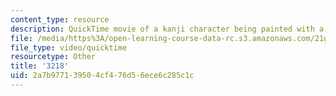 ```yaml
---
content_type: resource
description: QuickTime movie of a kanji character being painted with a brush.
file: /media/https%3A/open-learning-course-data-rc.s3.amazonaws.com/21g-504-japanese-iv-spring-2009/2a7b977139504cf476d56ece6c285c1c_3218.mov
file_type: video/quicktime
resourcetype: Other
title: '3218'
uid: 2a7b9771-3950-4cf4-76d5-6ece6c285c1c
---
```

